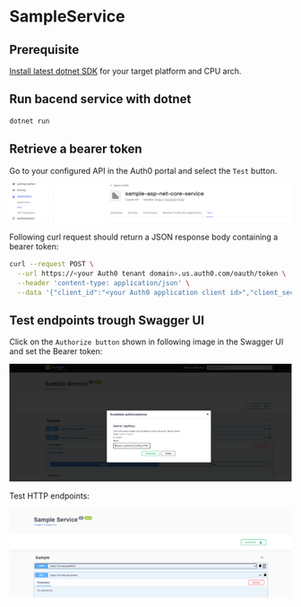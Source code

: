 # SampleService

## Prerequisite

[Install latest dotnet SDK](https://dotnet.microsoft.com/en-us/download) for your target platform and CPU arch.

## Run bacend service with dotnet

```sh
dotnet run
```

## Retrieve a bearer token

Go to your configured API in the Auth0 portal and select the `Test` button. 

![Auth0 portal view with test button](./images/auth0-portal-view001.PNG)

Following curl request should return a JSON response body containing a bearer token:

```sh
curl --request POST \
  --url https://<your Auth0 tenant domain>.us.auth0.com/oauth/token \
  --header 'content-type: application/json' \
  --data '{"client_id":"<your Auth0 application client id>","client_secret":"<your Auth0 application client secret>","audience":"<your Auth0 applicatio audience, e.g. https://quickstart/api>","grant_type":"client_credentials"}'
```

## Test endpoints trough Swagger UI

Click on the `Authorize button` shown in following image in the Swagger UI and set the Bearer token:

![Swagger UI View 2](./images/Swagger-UI-View002.PNG)

Test HTTP endpoints:

![Swagger UI View 1](./images/Swagger-UI-View001.PNG)